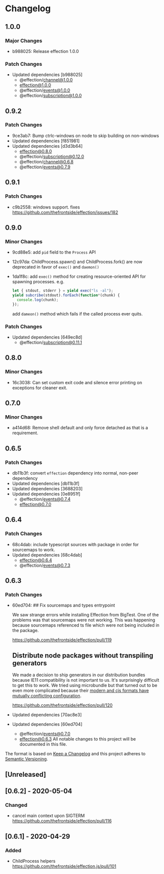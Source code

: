 # Changelog

## 1.0.0

### Major Changes

- b988025: Release effection 1.0.0

### Patch Changes

- Updated dependencies [b988025]
  - @effection/channel@1.0.0
  - effection@1.0.0
  - @effection/events@1.0.0
  - @effection/subscription@1.0.0

## 0.9.2

### Patch Changes

- 9ce3ab7: Bump ctrlc-windows on node to skip building on non-windows
- Updated dependencies [f851981]
- Updated dependencies [d3d3b64]
  - effection@0.8.0
  - @effection/subscription@0.12.0
  - @effection/channel@0.6.8
  - @effection/events@0.7.9

## 0.9.1

### Patch Changes

- c9b2558: windows support. fixes https://github.com/thefrontside/effection/issues/182

## 0.9.0

### Minor Changes

- 9cd88e5: add `pid` field to the `Process` API
- 12c97da: ChildProcess.spawn() and ChildProcess.fork() are now deprecated in
  favor of `exec()` and `daemon()`
- 1da1f8c: add `exec()` method for creating resource-oriented API for spawning
  processes. e.g.

  ```js
  let { stdout, stderr } = yield exec("ls -al");
  yield subcribe(stdout).forEach(function*(chunk) {
    console.log(chunk);
  });
  ```

  add `dameon()` method which fails if the called process ever quits.

### Patch Changes

- Updated dependencies [649ec8d]
  - @effection/subscription@0.11.1

## 0.8.0

### Minor Changes

- 16c3038: Can set custom exit code and silence error printing on exceptions for cleaner exit.

## 0.7.0

### Minor Changes

- a414d68: Remove shell default and only force detached as that is a requirement.

## 0.6.5

### Patch Changes

- db11b3f: convert `effection` dependency into normal, non-peer dependency
- Updated dependencies [db11b3f]
- Updated dependencies [3688203]
- Updated dependencies [0e8951f]
  - @effection/events@0.7.4
  - effection@0.7.0

## 0.6.4

### Patch Changes

- 68c4dab: include typescript sources with package in order for sourcemaps to work.
- Updated dependencies [68c4dab]
  - effection@0.6.4
  - @effection/events@0.7.3

## 0.6.3

### Patch Changes

- 60ed704: ## Fix sourcemaps and types entrypoint

  We saw strange errors while installing Effection from BigTest. One of the problems was that sourcemaps were not working. This was happening because sourcemaps referenced ts file which were not being included in the package.

  https://github.com/thefrontside/effection/pull/119

  ## Distribute node packages without transpiling generators

  We made a decision to ship generators in our distribution bundles because IE11 compatibility is not important to us. It's surprisingly difficult to get this to work. We tried using microbundle but that turned out to be even more complicated because their [modern and cjs formats have mutually conflicting configuration](https://github.com/developit/microbundle/issues/618).

  https://github.com/thefrontside/effection/pull/120

- Updated dependencies [70ac8e3]
- Updated dependencies [60ed704]
  - @effection/events@0.7.0
  - effection@0.6.3
    All notable changes to this project will be documented in this file.

The format is based on [Keep a Changelog](http://keepachangelog.com/en/1.0.0/)
and this project adheres to [Semantic Versioning](http://semver.org/spec/v2.0.0.html).

## [Unreleased]

## [0.6.2] - 2020-05-04

### Changed

- cancel main context upon SIGTERM
  https://github.com/thefrontside/effection/pull/116

## [0.6.1] - 2020-04-29

### Added

- ChildProcess helpers
  https://github.com/thefrontside/effection.js/pull/101
